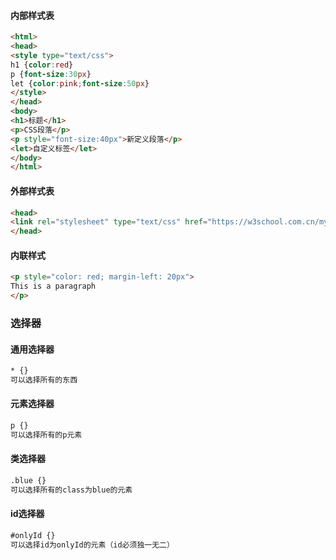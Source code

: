 <!--
 * @Author: LetMeFly
 * @Date: 2021-12-29 11:10:49
 * @LastEditors: LetMeFly
 * @LastEditTime: 2021-12-29 11:15:20
-->
#### 内部样式表

```html
<html>
<head>
<style type="text/css">
h1 {color:red}
p {font-size:30px}
let {color:pink;font-size:50px}
</style>
</head>
<body>
<h1>标题</h1>
<p>CSS段落</p>
<p style="font-size:40px">新定义段落</p>
<let>自定义标签</let>
</body>
</html>
```
#### 外部样式表

```html
<head>
<link rel="stylesheet" type="text/css" href="https://w3school.com.cn/mystyle.css">
</head>
```
#### 内联样式
```html
<p style="color: red; margin-left: 20px">
This is a paragraph
</p>
```
### 选择器

#### 通用选择器

```html
* {}
可以选择所有的东西
```

#### 元素选择器

```html
p {}
可以选择所有的p元素
```

#### 类选择器
```html
.blue {}
可以选择所有的class为blue的元素
```

#### id选择器
```html
#onlyId {}
可以选择id为onlyId的元素（id必须独一无二）
```
